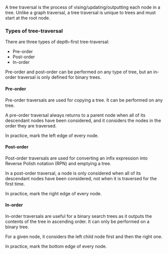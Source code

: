A tree traversal is the process of vising/updating/outputting each node in a tree. Unlike a graph traversal, a tree traversal is unique to trees and must start at the root node.

### Types of tree-traversal

There are three types of depth-first tree-traversal:
- Pre-order
- Post-order
- In-order

Pre-order and post-order can be performed on any type of tree, but an in-order traversal is only defined for binary trees.

#### Pre-order

Pre-order traversals are used for copying a tree. It can be performed on any tree.

A pre-order traversal always returns to a parent node when all of its descendant nodes have been considered, and it considers the nodes in the order they are traversed.

In practice, mark the left edge of every node.

#### Post-order

Post-order traversals are used for converting an infix expression into Reverse Polish notation (RPN) and emptying a tree.

In a post-order traversal, a node is only considered when all of its descendant nodes have been considered, not when it is traversed for the first time.

In practice, mark the right edge of every node.

#### In-order

In-order traversals are useful for a binary search trees as it outputs the contents of the tree in ascending order. It can only be performed on a binary tree.

For a given node, it considers the left child node first and then the right one.

In practice, mark the bottom edge of every node.